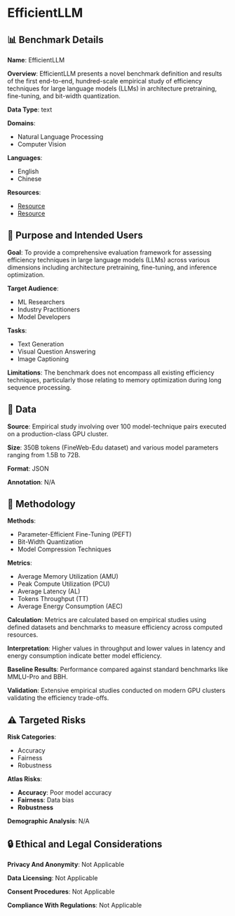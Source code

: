# EfficientLLM

## 📊 Benchmark Details

**Name**: EfficientLLM

**Overview**: EfficientLLM presents a novel benchmark definition and results of the first end-to-end, hundred-scale empirical study of efficiency techniques for large language models (LLMs) in architecture pretraining, fine-tuning, and bit-width quantization.

**Data Type**: text

**Domains**:
- Natural Language Processing
- Computer Vision

**Languages**:
- English
- Chinese

**Resources**:
- [Resource](https://dlyuangod.github.io/EfficientLLM/)
- [Resource](https://huggingface.co/Tyrannosaurus/EfficientLLM)

## 🎯 Purpose and Intended Users

**Goal**: To provide a comprehensive evaluation framework for assessing efficiency techniques in large language models (LLMs) across various dimensions including architecture pretraining, fine-tuning, and inference optimization.

**Target Audience**:
- ML Researchers
- Industry Practitioners
- Model Developers

**Tasks**:
- Text Generation
- Visual Question Answering
- Image Captioning

**Limitations**: The benchmark does not encompass all existing efficiency techniques, particularly those relating to memory optimization during long sequence processing.

## 💾 Data

**Source**: Empirical study involving over 100 model-technique pairs executed on a production-class GPU cluster.

**Size**: 350B tokens (FineWeb-Edu dataset) and various model parameters ranging from 1.5B to 72B.

**Format**: JSON

**Annotation**: N/A

## 🔬 Methodology

**Methods**:
- Parameter-Efficient Fine-Tuning (PEFT)
- Bit-Width Quantization
- Model Compression Techniques

**Metrics**:
- Average Memory Utilization (AMU)
- Peak Compute Utilization (PCU)
- Average Latency (AL)
- Tokens Throughput (TT)
- Average Energy Consumption (AEC)

**Calculation**: Metrics are calculated based on empirical studies using defined datasets and benchmarks to measure efficiency across computed resources.

**Interpretation**: Higher values in throughput and lower values in latency and energy consumption indicate better model efficiency.

**Baseline Results**: Performance compared against standard benchmarks like MMLU-Pro and BBH.

**Validation**: Extensive empirical studies conducted on modern GPU clusters validating the efficiency trade-offs.

## ⚠️ Targeted Risks

**Risk Categories**:
- Accuracy
- Fairness
- Robustness

**Atlas Risks**:
- **Accuracy**: Poor model accuracy
- **Fairness**: Data bias
- **Robustness**

**Demographic Analysis**: N/A

## 🔒 Ethical and Legal Considerations

**Privacy And Anonymity**: Not Applicable

**Data Licensing**: Not Applicable

**Consent Procedures**: Not Applicable

**Compliance With Regulations**: Not Applicable
